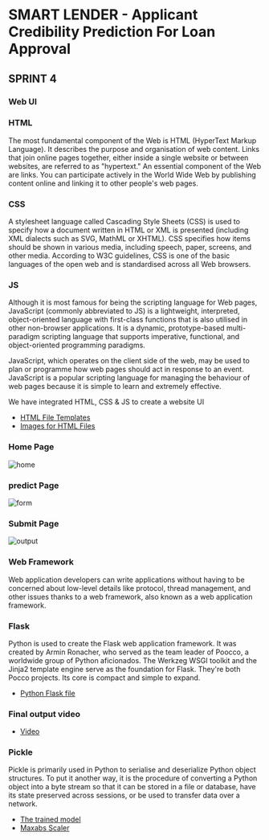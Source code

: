 # SMART LENDER - Applicant Credibility Prediction For Loan Approval

## SPRINT 4

### Web UI

### HTML

The most fundamental component of the Web is HTML (HyperText Markup Language). It describes the purpose and organisation of web content. Links that join online pages together, either inside a single website or between websites, are referred to as "hypertext." An essential component of the Web are links. You can participate actively in the World Wide Web by publishing content online and linking it to other people's web pages.

### CSS

A stylesheet language called Cascading Style Sheets (CSS) is used to specify how a document written in HTML or XML is presented (including XML dialects such as SVG, MathML or XHTML). CSS specifies how items should be shown in various media, including speech, paper, screens, and other media. According to W3C guidelines, CSS is one of the basic languages of the open web and is standardised across all Web browsers.

### JS

Although it is most famous for being the scripting language for Web pages, JavaScript (commonly abbreviated to JS) is a lightweight, interpreted, object-oriented language with first-class functions that is also utilised in other non-browser applications. It is a dynamic, prototype-based multi-paradigm scripting language that supports imperative, functional, and object-oriented programming paradigms.

JavaScript, which operates on the client side of the web, may be used to plan or programme how web pages should act in response to an event. JavaScript is a popular scripting language for managing the behaviour of web pages because it is simple to learn and extremely effective.

We have integrated HTML, CSS & JS to create a website UI

- [HTML File Templates](https://github.com/IBM-EPBL/IBM-Project-43797-1660719685/tree/main/Project%20Development%20Phase/Sprint%204/templates)
- [Images for HTML Files](https://github.com/IBM-EPBL/IBM-Project-43797-1660719685/tree/main/Project%20Development%20Phase/Sprint%204/static)

### Home Page

![home](https://user-images.githubusercontent.com/69145979/201479740-b1c9d0fd-9dca-48f8-9620-df1e0c8547ca.jpg)

### predict Page

![form](https://user-images.githubusercontent.com/69145979/201479750-664076e9-824c-492a-9743-4ab56f8503c1.jpg)

### Submit Page

![output](https://user-images.githubusercontent.com/69145979/201479754-6a1a78df-898e-4148-86a5-19226692c0f5.jpg)

### Web Framework

Web application developers can write applications without having to be concerned about low-level details like protocol, thread management, and other issues thanks to a web framework, also known as a web application framework.

### Flask
 
Python is used to create the Flask web application framework. It was created by Armin Ronacher, who served as the team leader of Poocco, a worldwide group of Python aficionados. The Werkzeg WSGI toolkit and the Jinja2 template engine serve as the foundation for Flask. They're both Pocco projects. Its core is compact and simple to expand.

- [Python Flask file](https://github.com/IBM-EPBL/IBM-Project-43797-1660719685/blob/main/Project%20Development%20Phase/Sprint%204/ibm_app.py)

### Final output video

- [Video](https://youtu.be/MKbriqtOxZM)

### Pickle

Pickle is primarily used in Python to serialise and deserialize Python object structures. To put it another way, it is the procedure of converting a Python object into a byte stream so that it can be stored in a file or database, have its state preserved across sessions, or be used to transfer data over a network.

- [The trained model](https://github.com/IBM-EPBL/IBM-Project-43797-1660719685/blob/main/Project%20Development%20Phase/Sprint%203/rdf.pkl)
- [Maxabs Scaler](https://github.com/IBM-EPBL/IBM-Project-43797-1660719685/blob/main/Project%20Development%20Phase/Sprint%203/scale.pkl)
